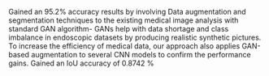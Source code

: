 Gained an 95.2% accuracy results by involving Data augmentation and segmentation techniques to the existing medical image analysis with standard GAN algorithm- GANs help with data shortage and class imbalance in endoscopic datasets by producing realistic synthetic pictures. To increase the efficiency of medical data, our approach also applies GAN-based augmentation to several CNN models to confirm the performance gains.
Gained an IoU accuracy of 0.8742 %
